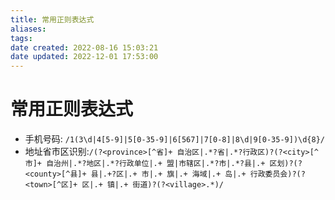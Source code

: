```yaml
---
title: 常用正则表达式
aliases: 
tags: 
date created: 2022-08-16 15:03:21
date updated: 2022-12-01 17:53:00
---
```


# 常用正则表达式

- 手机号码: `/1(3\d|4[5-9]|5[0-35-9]|6[567]|7[0-8]|8\d|9[0-35-9])\d{8}/`
- 地址省市区识别:`/(?<province>[^省]+ 自治区|.*?省|.*?行政区)?(?<city>[^市]+ 自治州|.*?地区|.*?行政单位|.+ 盟|市辖区|.*?市|.*?县|.+ 区划)?(?<county>[^县]+ 县|.+?区|.+ 市|.+ 旗|.+ 海域|.+ 岛|.+ 行政委员会)?(?<town>[^区]+ 区|.+ 镇|.+ 街道)?(?<village>.*)/`
